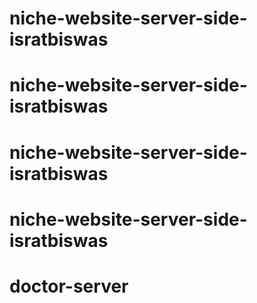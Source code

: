 # niche-website-server-side-isratbiswas
# niche-website-server-side-isratbiswas
# niche-website-server-side-isratbiswas
# niche-website-server-side-isratbiswas
# doctor-server
